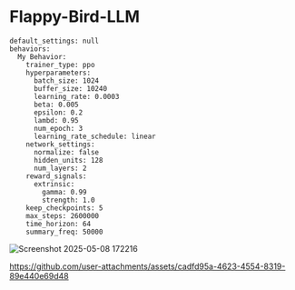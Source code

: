 # Flappy-Bird-LLM

```
default_settings: null
behaviors:
  My Behavior:
    trainer_type: ppo
    hyperparameters:
      batch_size: 1024
      buffer_size: 10240
      learning_rate: 0.0003
      beta: 0.005
      epsilon: 0.2
      lambd: 0.95
      num_epoch: 3
      learning_rate_schedule: linear
    network_settings:
      normalize: false
      hidden_units: 128
      num_layers: 2
    reward_signals:
      extrinsic:
        gamma: 0.99
        strength: 1.0
    keep_checkpoints: 5
    max_steps: 2600000
    time_horizon: 64
    summary_freq: 50000
```
![Screenshot 2025-05-08 172216](https://github.com/user-attachments/assets/2bf7c873-5563-4ed0-9eaa-83773252a15f)


https://github.com/user-attachments/assets/cadfd95a-4623-4554-8319-89e440e69d48


